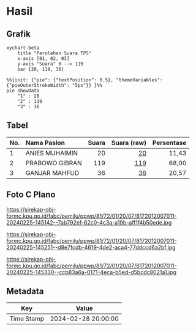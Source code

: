 # Hasil

## Grafik

```mermaid
xychart-beta
    title "Perolehan Suara TPS"
    x-axis [01, 02, 03]
    y-axis "Suara" 0 --> 119
    bar [20, 119, 36]
```

```mermaid
%%{init: {"pie": {"textPosition": 0.5}, "themeVariables": {"pieOuterStrokeWidth": "5px"}} }%%
pie showData
    "1" : 20
    "2" : 119
    "3" : 36
```

## Tabel

| No. | Nama Paslon    | Suara | Suara (raw) | Persentase |
|:--- |:-------------- | -----:| -----------:| ----------:|
| 1   | ANIES MUHAIMIN | 20    | [20][p-1]   | 11,43      |
| 2   | PRABOWO GIBRAN | 119   | [119][p-2]  | 68,00      |
| 3   | GANJAR MAHFUD  | 36    | [36][p-3]   | 20,57      |


[p-1]: https://github.com/gigit-pemilu/pemilu-2024-81-maluku/blob/main/pilpres/hitung-suara/sub/81-maluku/sub/72-kota-tual/sub/01-pulau-dullah-utara/sub/2007-ohoitel/sub/011-tps/sub/paslon-1.txt
[p-2]: https://github.com/gigit-pemilu/pemilu-2024-81-maluku/blob/main/pilpres/hitung-suara/sub/81-maluku/sub/72-kota-tual/sub/01-pulau-dullah-utara/sub/2007-ohoitel/sub/011-tps/sub/paslon-2.txt
[p-3]: https://github.com/gigit-pemilu/pemilu-2024-81-maluku/blob/main/pilpres/hitung-suara/sub/81-maluku/sub/72-kota-tual/sub/01-pulau-dullah-utara/sub/2007-ohoitel/sub/011-tps/sub/paslon-3.txt

## Foto C Plano

https://sirekap-obj-formc.kpu.go.id/fabc/pemilu/ppwp/81/72/01/20/07/8172012007011-20240225-145142--7ab792ef-62c0-4c3a-a19b-aff1f4b50ede.jpg

https://sirekap-obj-formc.kpu.go.id/fabc/pemilu/ppwp/81/72/01/20/07/8172012007011-20240225-145251--d8e7fcdb-4619-4de2-aca4-77ddccd6a2bf.jpg

https://sirekap-obj-formc.kpu.go.id/fabc/pemilu/ppwp/81/72/01/20/07/8172012007011-20240225-145330--ccb83a6a-0171-4eca-b5ed-d5bcdc8021a1.jpg


## Metadata

| Key        | Value               |
| ---------- | ------------------- |
| Time Stamp | 2024-02-28 20:00:00 |



